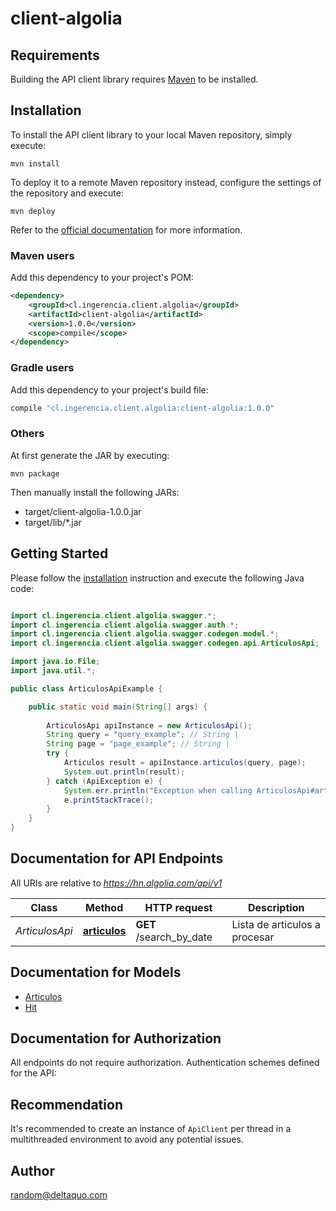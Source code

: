 # client-algolia

## Requirements

Building the API client library requires [Maven](https://maven.apache.org/) to be installed.

## Installation

To install the API client library to your local Maven repository, simply execute:

```shell
mvn install
```

To deploy it to a remote Maven repository instead, configure the settings of the repository and execute:

```shell
mvn deploy
```

Refer to the [official documentation](https://maven.apache.org/plugins/maven-deploy-plugin/usage.html) for more information.

### Maven users

Add this dependency to your project's POM:

```xml
<dependency>
    <groupId>cl.ingerencia.client.algolia</groupId>
    <artifactId>client-algolia</artifactId>
    <version>1.0.0</version>
    <scope>compile</scope>
</dependency>
```

### Gradle users

Add this dependency to your project's build file:

```groovy
compile "cl.ingerencia.client.algolia:client-algolia:1.0.0"
```

### Others

At first generate the JAR by executing:

    mvn package

Then manually install the following JARs:

* target/client-algolia-1.0.0.jar
* target/lib/*.jar

## Getting Started

Please follow the [installation](#installation) instruction and execute the following Java code:

```java

import cl.ingerencia.client.algolia.swagger.*;
import cl.ingerencia.client.algolia.swagger.auth.*;
import cl.ingerencia.client.algolia.swagger.codegen.model.*;
import cl.ingerencia.client.algolia.swagger.codegen.api.ArticulosApi;

import java.io.File;
import java.util.*;

public class ArticulosApiExample {

    public static void main(String[] args) {
        
        ArticulosApi apiInstance = new ArticulosApi();
        String query = "query_example"; // String | 
        String page = "page_example"; // String | 
        try {
            Articulos result = apiInstance.articulos(query, page);
            System.out.println(result);
        } catch (ApiException e) {
            System.err.println("Exception when calling ArticulosApi#articulos");
            e.printStackTrace();
        }
    }
}

```

## Documentation for API Endpoints

All URIs are relative to *https://hn.algolia.com/api/v1*

Class | Method | HTTP request | Description
------------ | ------------- | ------------- | -------------
*ArticulosApi* | [**articulos**](docs/ArticulosApi.md#articulos) | **GET** /search_by_date | Lista de articulos a procesar


## Documentation for Models

 - [Articulos](docs/Articulos.md)
 - [Hit](docs/Hit.md)


## Documentation for Authorization

All endpoints do not require authorization.
Authentication schemes defined for the API:

## Recommendation

It's recommended to create an instance of `ApiClient` per thread in a multithreaded environment to avoid any potential issues.

## Author

random@deltaquo.com

